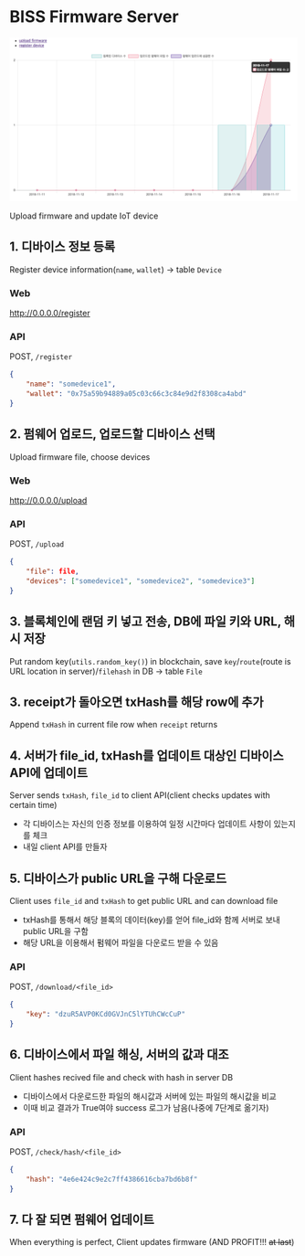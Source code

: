 # BISS Firmware Server
![index screenshot](./assets/index.png)

Upload firmware and update IoT device

## 1. 디바이스 정보 등록
Register device information(`name`, `wallet`) -> table `Device`

### Web
http://0.0.0.0/register

### API
POST, `/register`

```json
{
    "name": "somedevice1", 
    "wallet": "0x75a59b94889a05c03c66c3c84e9d2f8308ca4abd"
}
```

## 2. 펌웨어 업로드, 업로드할 디바이스 선택
Upload firmware file, choose devices 

### Web
http://0.0.0.0/upload

### API
POST, `/upload`

```json
{
    "file": file,
    "devices": ["somedevice1", "somedevice2", "somedevice3"]
}
```

## 3. 블록체인에 랜덤 키 넣고 전송, DB에 파일 키와 URL, 해시 저장
Put random key(`utils.random_key()`) in blockchain, save `key`/`route`(route is URL location in server)/`filehash` in DB -> table `File`

## 3. receipt가 돌아오면 txHash를 해당 row에 추가
Append `txHash` in current file row when `receipt` returns

## 4. 서버가 file_id, txHash를 업데이트 대상인 디바이스 API에 업데이트
Server sends `txHash`, `file_id` to client API(client checks updates with certain time)

- 각 디바이스는 자신의 인증 정보를 이용하여 일정 시간마다 업데이트 사항이 있는지를 체크
- 내일 client API를 만들자

## 5. 디바이스가 public URL을 구해 다운로드
Client uses `file_id` and `txHash` to get public URL and can download file

- txHash를 통해서 해당 블록의 데이터(key)를 얻어 file_id와 함께 서버로 보내 public URL을 구함
- 해당 URL을 이용해서 펌웨어 파일을 다운로드 받을 수 있음

### API
POST, `/download/<file_id>`

```json
{
    "key": "dzuR5AVP0KCd0GVJnC5lYTUhCWcCuP"
}
```

## 6. 디바이스에서 파일 해싱, 서버의 값과 대조
Client hashes recived file and check with hash in server DB

- 디바이스에서 다운로드한 파일의 해시값과 서버에 있는 파일의 해시값을 비교
- 이때 비교 결과가 True여야 success 로그가 남음(나중에 7단계로 옮기자)

### API
POST, `/check/hash/<file_id>`

```json
{
    "hash": "4e6e424c9e2c7ff4386616cba7bd6b8f"
}
```

## 7. 다 잘 되면 펌웨어 업데이트
When everything is perfect, Client updates firmware (AND PROFIT!!! ~~at last~~)
